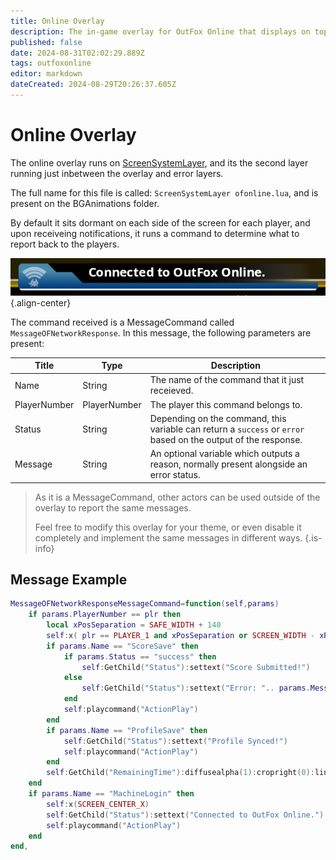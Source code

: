 ```yaml
---
title: Online Overlay
description: The in-game overlay for OutFox Online that displays on top of every theme.
published: false
date: 2024-08-31T02:02:29.889Z
tags: outfoxonline
editor: markdown
dateCreated: 2024-08-29T20:26:37.605Z
---
```


# Online Overlay

The online overlay runs on [ScreenSystemLayer](/en/dev/screens/ScreenSystemLayer), and its the second layer running just inbetween the overlay and error layers.

The full name for this file is called: `ScreenSystemLayer ofonline.lua`, and is present on the BGAnimations folder.

By default it sits dormant on each side of the screen for each player, and upon receiveing notifications, it runs a command to determine what to report back to the players.

![ofonlineoverlayconnectd.png](/dev/outfoxonline/ofonlineoverlayconnectd.png){.align-center}

The command received is a MessageCommand called `MessageOFNetworkResponse`. In this message, the following parameters are present:

| Title | Type | Description |
| --- | --- | --- |
Name | String | The name of the command that it just receieved.
PlayerNumber | PlayerNumber | The player this command belongs to.
Status | String | Depending on the command, this variable can return a `success` or `error` based on the output of the response.
Message | String | An optional variable which outputs a reason, normally present alongside an error status.

> As it is a MessageCommand, other actors can be used outside of the overlay to report the same messages.
> 
> Feel free to modify this overlay for your theme, or even disable it completely and implement the same messages in different ways.
{.is-info}


## Message Example

```lua
MessageOFNetworkResponseMessageCommand=function(self,params)
	if params.PlayerNumber == plr then
		local xPosSeparation = SAFE_WIDTH + 140
		self:x( plr == PLAYER_1 and xPosSeparation or SCREEN_WIDTH - xPosSeparation)
		if params.Name == "ScoreSave" then
			if params.Status == "success" then
				self:GetChild("Status"):settext("Score Submitted!")
			else
				self:GetChild("Status"):settext("Error: ".. params.Message )
			end
			self:playcommand("ActionPlay")
		end
		if params.Name == "ProfileSave" then
			self:GetChild("Status"):settext("Profile Synced!")
			self:playcommand("ActionPlay")
		end
		self:GetChild("RemainingTime"):diffusealpha(1):cropright(0):linear(2.8):cropright(1):sleep(0):diffusealpha(0)
	end
	if params.Name == "MachineLogin" then
		self:x(SCREEN_CENTER_X)
		self:GetChild("Status"):settext("Connected to OutFox Online.")
		self:playcommand("ActionPlay")
	end
end,
```